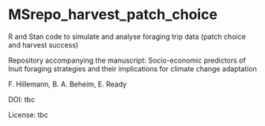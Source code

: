 # MSrepo_harvest_patch_choice

R and Stan code to simulate and analyse foraging trip data (patch choice and harvest success)

Repository accompanying the manuscript:
Socio-economic predictors of Inuit foraging strategies and their implications for climate change adaptation

F. Hillemann, B. A. Beheim, E. Ready

DOI: tbc

License: tbc